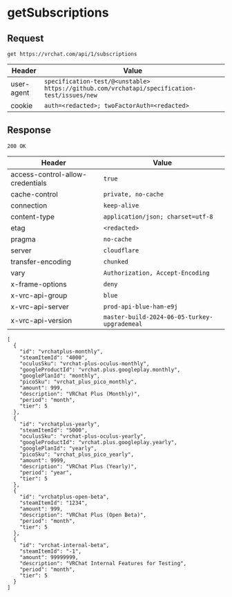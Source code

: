 # getSubscriptions

## Request
`get https://vrchat.com/api/1/subscriptions`

| Header | Value |
| ------ | ----- |
| user-agent | `specification-test/@<unstable> https://github.com/vrchatapi/specification-test/issues/new` |
| cookie | `auth=<redacted>; twoFactorAuth=<redacted>` |


## Response
`200 OK`

| Header | Value |
| ------ | ----- |
| access-control-allow-credentials | `true` |
| cache-control | `private, no-cache` |
| connection | `keep-alive` |
| content-type | `application/json; charset=utf-8` |
| etag | `<redacted>` |
| pragma | `no-cache` |
| server | `cloudflare` |
| transfer-encoding | `chunked` |
| vary | `Authorization, Accept-Encoding` |
| x-frame-options | `deny` |
| x-vrc-api-group | `blue` |
| x-vrc-api-server | `prod-api-blue-ham-e9j` |
| x-vrc-api-version | `master-build-2024-06-05-turkey-upgrademeal` |

```jsonc
[
  {
    "id": "vrchatplus-monthly",
    "steamItemId": "4000",
    "oculusSku": "vrchat-plus-oculus-monthly",
    "googleProductId": "vrchat.plus.googleplay.monthly",
    "googlePlanId": "monthly",
    "picoSku": "vrchat_plus_pico_monthly",
    "amount": 999,
    "description": "VRChat Plus (Monthly)",
    "period": "month",
    "tier": 5
  },
  {
    "id": "vrchatplus-yearly",
    "steamItemId": "5000",
    "oculusSku": "vrchat-plus-oculus-yearly",
    "googleProductId": "vrchat.plus.googleplay.yearly",
    "googlePlanId": "yearly",
    "picoSku": "vrchat_plus_pico_yearly",
    "amount": 9999,
    "description": "VRChat Plus (Yearly)",
    "period": "year",
    "tier": 5
  },
  {
    "id": "vrchatplus-open-beta",
    "steamItemId": "1234",
    "amount": 999,
    "description": "VRChat Plus (Open Beta)",
    "period": "month",
    "tier": 5
  },
  {
    "id": "vrchat-internal-beta",
    "steamItemId": "-1",
    "amount": 99999999,
    "description": "VRChat Internal Features for Testing",
    "period": "month",
    "tier": 5
  }
]
```
